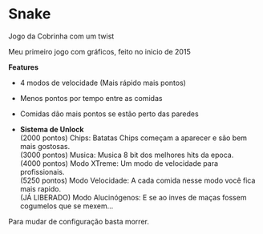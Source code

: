 # Snake

Jogo da Cobrinha com um twist

Meu primeiro jogo com gráficos, feito no inicio de 2015

**Features**
- 4 modos de velocidade (Mais rápido mais pontos)
- Menos pontos por tempo entre as comidas
- Comidas dão mais pontos se estão perto das paredes

- **Sistema de Unlock**<br>
    (2000 pontos) Chips:  Batatas Chips começam a aparecer e são bem mais gostosas.<br>
    (3000 pontos) Musica:  Musica 8 bit dos melhores hits da epoca.<br>
    (4000 pontos) Modo XTreme:  Um modo de velocidade para profissionais.<br>
    (5250 pontos) Modo Velocidade:  A cada comida nesse modo você fica mais rapido.<br>
    (JÁ LIBERADO) Modo Alucinógenos: E se ao inves de maças fossem cogumelos que se mexem...
    
Para mudar de configuração basta morrer.
